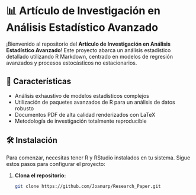 # 📊 Artículo de Investigación en Análisis Estadístico Avanzado

¡Bienvenido al repositorio del **Artículo de Investigación en Análisis Estadístico Avanzado**! Este proyecto abarca un análisis estadístico detallado utilizando R Markdown, centrado en modelos de regresión avanzados y procesos estocásticos no estacionarios.

## 🌟 Características

- Análisis exhaustivo de modelos estadísticos complejos
- Utilización de paquetes avanzados de R para un análisis de datos robusto
- Documentos PDF de alta calidad renderizados con LaTeX
- Metodología de investigación totalmente reproducible

## 🛠 Instalación

Para comenzar, necesitas tener R y RStudio instalados en tu sistema. Sigue estos pasos para configurar el proyecto:

1. **Clona el repositorio:**
   ```bash
   git clone https://github.com/Joanurp/Research_Paper.git